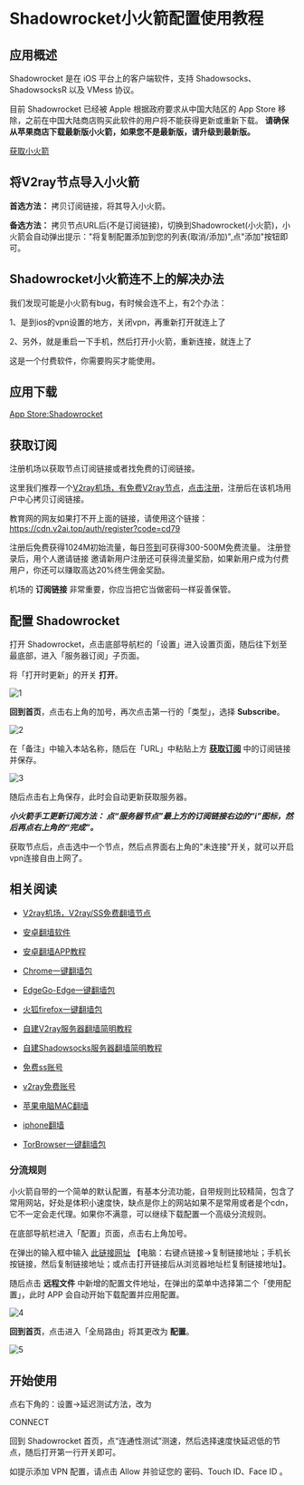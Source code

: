 # Shadowrocket小火箭配置使用教程

## 应用概述

Shadowrocket 是在 iOS 平台上的客户端软件，支持 Shadowsocks、ShadowsocksR 以及 VMess 协议。

目前 Shadowrocket 已经被 Apple 根据政府要求从中国大陆区的 App Store 移除，之前在中国大陆商店购买此软件的用户将不能获得更新或重新下载。
**请确保从苹果商店下载最新版小火箭，如果您不是最新版，请升级到最新版。**

[获取小火箭](AppleID.md)

## 将V2ray节点导入小火箭

**首选方法：**  拷贝订阅链接，将其导入小火箭。

**备选方法：** 拷贝节点URL后(不是订阅链接)，切换到Shadowrocket(小火箭)，小火箭会自动弹出提示："将复制配置添加到您的列表(取消/添加)",点"添加"按钮即可。

## Shadowrocket小火箭连不上的解决办法

我们发现可能是小火箭有bug，有时候会连不上，有2个办法：

1、是到ios的vpn设置的地方，关闭vpn，再重新打开就连上了

2、另外，就是重启一下手机，然后打开小火箭，重新连接，就连上了

这是一个付费软件，你需要购买才能使用。

## 应用下载

[App Store:Shadowrocket](https://apps.apple.com/us/app/shadowrocket/id932747118)

## 获取订阅

注册机场以获取节点订阅链接或者找免费的订阅链接。

这里我们推荐一个[V2ray机场，有免费V2ray节点](https://github.com/bannedbook/fanqiang/wiki/V2ray%E6%9C%BA%E5%9C%BA)，[点击注册](https://w1.v2ai.top/auth/register?code=cd79)，注册后在该机场用户中心拷贝订阅链接。

教育网的网友如果打不开上面的链接，请使用这个链接：
https://cdn.v2ai.top/auth/register?code=cd79

注册后免费获得1024M初始流量，每日[签到](https://raw.githubusercontent.com/bannedbook/fanqiang/master/v2ss/images/checkin.jpg)可获得300-500M免费流量。
注册登录后，用个人邀请链接 邀请新用户注册还可获得流量奖励，如果新用户成为付费用户，你还可以赚取高达20%终生佣金奖励。

机场的 **订阅链接** 非常重要，你应当把它当做密码一样妥善保管。

## 配置 Shadowrocket

打开 Shadowrocket，点击底部导航栏的「设置」进入设置页面，随后往下划至 最底部，进入「服务器订阅」子页面。

将「打开时更新」的开关 **打开**。

![1](https://v2free.org/docs/SSPanel/iOS/images/shadowrocket-1.jpg)

**回到首页**，点击右上角的加号，再次点击第一行的「类型」，选择 **Subscribe**。

![2](https://v2free.org/docs/SSPanel/iOS/images/shadowrocket-2.jpg)

在「备注」中输入本站名称，随后在「URL」中粘贴上方 **[获取订阅](#获取订阅)** 中的订阅链接并保存。

![3](https://v2free.org/docs/SSPanel/iOS/images/shadowrocket-3.jpg)

随后点击右上角保存，此时会自动更新获取服务器。

***小火箭手工更新订阅方法：
点“服务器节点”最上方的订阅链接右边的“i”图标，然后再点右上角的“完成”。***

获取节点后，点击选中一个节点，然后点界面右上角的"未连接"开关，就可以开启vpn连接自由上网了。

## 相关阅读
*   [V2ray机场，V2ray/SS免费翻墙节点](https://github.com/bannedbook/fanqiang/wiki/V2ray%E6%9C%BA%E5%9C%BA)

*   [安卓翻墙软件](https://github.com/bannedbook/fanqiang/wiki/%E5%AE%89%E5%8D%93%E7%BF%BB%E5%A2%99%E8%BD%AF%E4%BB%B6)
*   [安卓翻墙APP教程](/fanqiang/android)
*   [Chrome一键翻墙包](https://github.com/bannedbook/fanqiang/wiki/Chrome%E4%B8%80%E9%94%AE%E7%BF%BB%E5%A2%99%E5%8C%85)
*   [EdgeGo-Edge一键翻墙包](/fanqiang/EdgeGo)
*   [火狐firefox一键翻墙包](https://github.com/bannedbook/fanqiang/wiki/%E7%81%AB%E7%8B%90firefox%E4%B8%80%E9%94%AE%E7%BF%BB%E5%A2%99%E5%8C%85)
*   [自建V2ray服务器翻墙简明教程](/fanqiang/v2ss/%E8%87%AA%E5%BB%BAV2ray%E6%9C%8D%E5%8A%A1%E5%99%A8%E7%AE%80%E6%98%8E%E6%95%99%E7%A8%8B)
*   [自建Shadowsocks服务器翻墙简明教程](/fanqiang/v2ss/%E8%87%AA%E5%BB%BAShadowsocks%E6%9C%8D%E5%8A%A1%E5%99%A8%E7%AE%80%E6%98%8E%E6%95%99%E7%A8%8B)
*   [免费ss账号](https://github.com/bannedbook/fanqiang/wiki/%E5%85%8D%E8%B4%B9ss%E8%B4%A6%E5%8F%B7)
*   [v2ray免费账号](https://github.com/bannedbook/fanqiang/wiki/v2ray%E5%85%8D%E8%B4%B9%E8%B4%A6%E5%8F%B7)
*   [苹果电脑MAC翻墙](https://github.com/bannedbook/fanqiang/wiki/%E8%8B%B9%E6%9E%9C%E7%94%B5%E8%84%91MAC%E7%BF%BB%E5%A2%99)
*   [iphone翻墙](https://github.com/bannedbook/fanqiang/wiki/iphone%E7%BF%BB%E5%A2%99)
*   [TorBrowser一键翻墙包](https://github.com/bannedbook/fanqiang/wiki/TorBrowser%E4%B8%80%E9%94%AE%E7%BF%BB%E5%A2%99%E5%8C%85)

### 分流规则

小火箭自带的一个简单的默认配置，有基本分流功能，自带规则比较精简，包含了常用网站，好处是体积小速度快，缺点是你上的网站如果不是常用或者是个cdn，它不一定会走代理。如果你不满意，可以继续下载配置一个高级分流规则。

在底部导航栏进入「配置」页面，点击右上角加号。

在弹出的输入框中输入 [此链接网址](https://raw.githubusercontent.com/Hackl0us/Surge-Rule-Snippets/master/LAZY_RULES/Shadowrocket.conf) 【电脑：右键点链接->复制链接地址；手机长按链接，然后复制链接地址；或点击打开链接后从浏览器地址栏复制链接地址】。

随后点击 **远程文件** 中新增的配置文件地址，在弹出的菜单中选择第二个「使用配置」，此时 APP 会自动开始下载配置并应用配置。

![4](https://v2free.org/docs/SSPanel/iOS/images/shadowrocket-4.jpg)

**回到首页**，点击进入「全局路由」将其更改为 **配置**。

![5](https://v2free.org/docs/SSPanel/iOS/images/shadowrocket-5.jpg ':size=400')

## 开始使用

点右下角的：设置->延迟测试方法，改为

CONNECT

回到 Shadowrocket 首页，点“连通性测试”测速，然后选择速度快延迟低的节点，随后打开第一行开关即可。

如提示添加 VPN 配置，请点击 Allow 并验证您的 密码、Touch ID、Face ID 。

